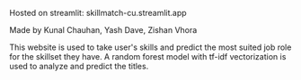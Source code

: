 Hosted on streamlit: skillmatch-cu.streamlit.app

Made by Kunal Chauhan, Yash Dave, Zishan Vhora

This website is used to take user's skills and predict the most suited job role for the skillset they have.
A random forest model with tf-idf vectorization is used to analyze and predict the titles.
